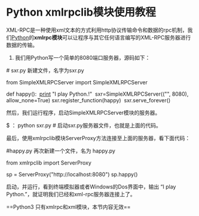 # Python xmlrpclib模块使用教程

XML-RPC是一种使用xml文本的方式利用http协议传输命令和数据的rpc机制，我们[Python](http://www.iplaypy.com/)的**xmlrpc模块**可以让程序与其它任何语言编写的XML-RPC服务器进行数据的传输。

1. 我们用Python写一个简单的8080端口服务器，源码如下：

\# sxr.py 新建文件，名字为sxr.py

from SimpleXMLRPCServer import SimpleXMLRPCServer

def happy():
​    [print](http://www.iplaypy.com/jichu/print.html) "I play Python.!"
​    sxr=SimpleXMLRPCServer(("", 8080), allow_none=True)
​    sxr.register_function(happy)
​    sxr.serve_forever()

然后，我们运行程序，启动SimpleXMLRPCServer模块的服务器。

$ ： python sxr.py # 启动sxr.py服务器文件，也就是上面的代码。

最后，使用xmlrpclib模块ServerProxy方法连接至上面的服务器，看下面代码：

\#happy.py 再次新建一个文件，名为 happy.py

from xmlrpclib import ServerProxy

sp = ServerProxy("http://localhost:8080")
sp.happy()

启动，并运行，看到终端模拟器或者Windows的Dos界面中，输出 “I play Python.”，就证明我们已经和xml-rpc服务器连接上了。

==Python3 只有xmlrpc和xml模块，本节内容无效==
